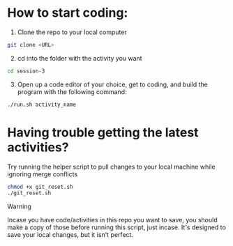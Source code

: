 # How to start coding:

1. Clone the repo to your local computer

```bash
git clone <URL>
```

2. cd into the folder with the activity you want

```bash
cd session-3
```

3. Open up a code editor of your choice, get to coding, and build the program
with the following command:

```bash
./run.sh activity_name
```

# Having trouble getting the latest activities?

Try running the helper script to pull changes to your local machine while
ignoring merge conflicts

```bash
chmod +x git_reset.sh
./git_reset.sh
```

> [!WARNING]
> Incase you have code/activities in this repo you want to save, you should make a copy of those before running this script, just incase. It's designed to save your local changes, but it isn't perfect.
